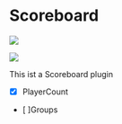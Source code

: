 # Scoreboard
[![](https://poggit.pmmp.io/shield.state/Scoreboard)](https://poggit.pmmp.io/p/Scoreboard)

[![](https://poggit.pmmp.io/shield.api/Scoreboard)](https://poggit.pmmp.io/p/Scoreboard)

This ist a Scoreboard plugin
- [x] PlayerCount
- [ ]Groups